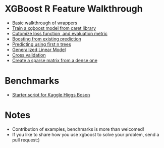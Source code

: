 XGBoost R Feature Walkthrough
====
* [Basic walkthrough of wrappers](basic_walkthrough.R)
* [Train a xgboost model from caret library](caret_wrapper.R)
* [Cutomize loss function, and evaluation metric](custom_objective.R)
* [Boosting from existing prediction](boost_from_prediction.R)
* [Predicting using first n trees](predict_first_ntree.R)
* [Generalized Linear Model](generalized_linear_model.R)
* [Cross validation](cross_validation.R)
* [Create a sparse matrix from a dense one](create_sparse_matrix.R)

Benchmarks
====
* [Starter script for Kaggle Higgs Boson](../../demo/kaggle-higgs)
 
Notes
====
* Contribution of examples, benchmarks is more than welcomed!
* If you like to share how you use xgboost to solve your problem, send a pull request:)
